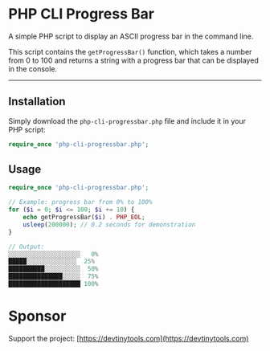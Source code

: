 # PHP CLI Progress Bar

A simple PHP script to display an ASCII progress bar in the command line.

This script contains the `getProgressBar()` function, which takes a number from 0 to 100 and returns a string with a progress bar that can be displayed in the console.

---

## Installation

Simply download the `php-cli-progressbar.php` file and include it in your PHP script:

```php
require_once 'php-cli-progressbar.php';
```

## Usage
```php
require_once 'php-cli-progressbar.php';

// Example: progress bar from 0% to 100%
for ($i = 0; $i <= 100; $i += 10) {
    echo getProgressBar($i) . PHP_EOL;
    usleep(200000); // 0.2 seconds for demonstration
}

// Output:
░░░░░░░░░░░░░░░░░░░░   0%
█████░░░░░░░░░░░░░░  25%
██████████░░░░░░░░░░  50%
███████████████░░░░░  75%
████████████████████ 100%
```

# Sponsor

Support the project: [https://devtinytools.com](https://devtinytools.com)
